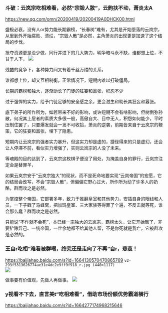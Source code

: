### 斗破：云岚宗吃相难看，必然“宗毁人散”，云韵扶不动，萧炎太A
https://new.qq.com/omn/20200419/20200419A0DHCK00.html

盛极必衰，没有人or势力能长期霸榜，“长春树”难有，尤其是开始堕落的云岚宗，从里到外开始腐败、溃烂，“宗毁人散”是必然，主角萧炎的出现更是加速了这个结局的步伐。

抢夺资源更是没少做，同行并进下的几大势力，明争暗斗永不缺，谁都想上位，不甘于人下，
![](https://inews.gtimg.com/newsapp_bt/0/11608007437/1000)

残酷的竞争下，各种势力间又有着千丝万缕的关系，

谁都想上位，却又互相制衡，正常情况下，短期内难以打破僵局。

长期的霸榜和独大，逐渐助长了门徒的狂妄和嚣张，积怨不少

过于强悍的实力，给予门徒足够的安全感之余，更会滋生和助长其狂妄和嚣张。

底下弟子的所作所为，如若带来不好的影响，或许短期不会有啥影响，但树倒弥孙散，何况其上层者的素质大多很一般，高傲自大、目中无人，积怨如何能少，平时压制住罢了，只要爆发就会一发不可收拾，萧炎的逆袭，前期皆来自于云岚宗的鞭策，它的狂妄和嚣张，埋下了隐患。

短期内让云岚宗的强者实力暴升，但这实力却是虚的，捷径得来的只是虚幻，还会让人停滞不前，看似实力增强了，实则云岚宗的人没了未来。

等魂殿的目的达到了，云岚宗这枚棋子便没了用处，为掩盖自身的罪行，云岚宗注定会是替罪羊，

如果云岚宗安于“云岚宗独大”的现状，而不是死命地要实现“云岚帝国”的宏愿，它的结局会改写，不会“宗毁人散”，但偏偏它野心过大，所作所为动了许多人的奶酪，群而攻之是必然。

为掌控整个帝国，它部署多年，致力于推翻皇室和其他势力，安插自身的眼线和人员，一下子戳了马蜂窝，把加玛皇室、三大家族等得罪了个遍，不反击就等死，谁会那么蠢？群而攻之是必然。

只能说“不作就不会死”，本已经一宗独大的云岚宗，霸榜太久，让它开始飘了，非要铲除异己、一统帝国，一丝余地都不给其他人留，不是你死就是我亡，它被群攻是必然的。

### 王自r吃相”难看被群嘲，终究还是走向了不再“自r，悲哀！
https://baijiahao.baidu.com/s?id=1664130570470865769
`v2-293f5313626774ae31e4dc2e9ff9f918_r.jpg (440×1117)`<br>
![](https://pic1.zhimg.com/v2-293f5313626774ae31e4dc2e9ff9f918_r.jpg)

做事要有价值观，先做人再做事。
![](https://pics7.baidu.com/feed/314e251f95cad1c88cbfff38aca1e20fc83d51ca.jpeg?token=a247c5952f008df013b070897a5f0d55)

### y视看不下去，直言美t“吃相难看”，借助市场份额优势霸道横行
https://baijiahao.baidu.com/s?id=1664277174968215646
